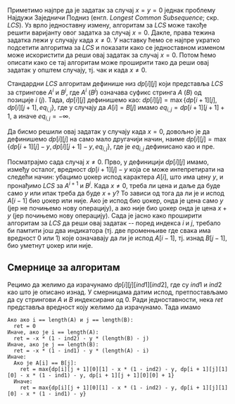 Приметимо најпре да је задатак за случај $x = y = 0$ једнак проблему Најдужи Заједничи Подниз (енгл. *Longest Common Subsequence*; скр. *LCS*). Уз врло једноставну измену, алгоритам за *LCS* може такође решити варијанту овог задатка за случај $x = 0$. Дакле, права тежина задатка лежи у случају када $x \neq 0$. У наставку ћемо се најпре укратко подсетити алгоритма за *LCS* и показати како се једноставном изменом може искористити да реши овај задатак за случај $x = 0$. Потом ћемо описати како се тај алгоритам може проширити тако да реши овај задатак у општем случају, тј. чак и када $x \neq 0$.

Стандардни *LCS* алгоритам дефинише низ $dp[i][j]$ који представља *LCS* за стрингове $A^i$ и $B^j$, где $A^i$ ($B^j$) означава суфикс стринга $A$ ($B$) од позиције $i$ ($j$). Тада, $dp[i][j]$ дефинишемо као: $dp[i][j] = \max\{dp[i + 1][j], dp[i][j + 1], eq_{i, j}\}$, где у случају да $А[i] = B[j]$ имамо $eq_{i, j} = dp[i + 1][j + 1] + 1$, а иначе $eq_{i, j} = -\infty$.

Да бисмо решили овај задатак у случају када $x = 0$, довољно је да дефинишемо $dp[i][j]$ на само мало другачији начин, наиме $dp[i][j] = \max\{dp[i + 1][j] - y, dp[i][j + 1] - y, eq_{i, j}\}$, где је $eq_{i, j}$ дефинисано као и пре.

Посматрајмо сада случај $x \neq 0$. Прво, у дефиницији $dp[i][j]$ имамо, између осталог, вредност $dp[i + 1][j] - y$ која се може интепретирати на следећи начин: убацимо џокер испод карактера $А[i]$, што има цену $y$, и пронађимо *LCS* за $A^{i + 1}$ и $B^j$. Када $x \neq 0$, треба ли цена и даље да буде само $y$ или ипак треба да буде $x + y$? То зависи од тога да ли је и испод $A[i - 1]$ био џокер или није. Ако је испод био џокер, онда је цена само $y$ (јер не почињемо нову операцију), а ако није био џокер онда је цена $x + y$ (јер почињемо нову операцију). Сада је јасно како проширити алгоритам за *LCS* да реши овај задатак -- поред индекса $i$ и $j$, требало би памтити још два индикатора (тј. две променњиве где свака има вредност $0$ или $1$) које означавају да ли је испод $A[i - 1]$, тј. изнад $B[j - 1]$, био уметнут џокер или није.

## Смернице за алгоритам
Рецимо да желимо да израчунамо $dp[i][j][ind1][ind2]$, где су $ind1$ и $ind2$ као што је описано изнад. У смерницама датим испод, претпостављамо да су стрингови $A$ и $B$ индексирани од $0$. Ради једноставности, нека $ret$ представља вредност коју желимо да израчунамо. Тада имамо

```
Ако ако i == length(A) и j == length(B):
  ret = 0
Иначе, ако је i == length(A):
  ret = -x * (1 - ind2) - y * (length(B) - j)
Иначе, ако је j == length(B):
  ret = -x * (1 - ind1) - y * (length(A) - i)
Иначе:
  Ако је A[i] == B[j]:
    ret = max{dp[i][j + 1][0][1] - x * (1 - ind2) - y, dp[i + 1][j][1][0] - x * (1 - ind1) - y, dp[i + 1][j + 1][0][0] + 1}
  Иначе:
    ret = max{dp[i][j + 1][0][1] - x * (1 - ind2) - y, dp[i + 1][j][1][0] - x * (1 - ind1) - y}
```

